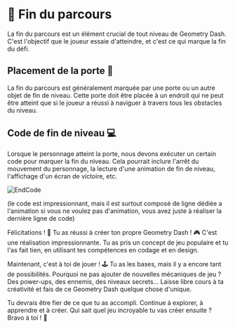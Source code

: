 # 🏁 Fin du parcours

La fin du parcours est un élément crucial de tout niveau de Geometry Dash. C'est l'objectif que le joueur essaie d'atteindre, et c'est ce qui marque la fin du défi.

## Placement de la porte 🚪

La fin du parcours est généralement marquée par une porte ou un autre objet de fin de niveau. Cette porte doit être placée à un endroit qui ne peut être atteint que si le joueur a réussi à naviguer à travers tous les obstacles du niveau.

## Code de fin de niveau 💻

Lorsque le personnage atteint la porte, nous devons exécuter un certain code pour marquer la fin du niveau. Cela pourrait inclure l'arrêt du mouvement du personnage, la lecture d'une animation de fin de niveau, l'affichage d'un écran de victoire, etc.

![EndCode](Images/EndCode.png)

(le code est impressionnant, mais il est surtout composé de ligne dédiée a l'animation si vous ne voulez pas d'animation, vous avez juste à réaliser la dernière ligne de code)

Félicitations ! 🎉 Tu as réussi à créer ton propre Geometry Dash ! 🎮 C'est une réalisation impressionnante. Tu as pris un concept de jeu populaire et tu l'as fait tien, en utilisant tes compétences en codage et en design. 

Maintenant, c'est à toi de jouer ! 🕹️ Tu as les bases, mais il y a encore tant de possibilités. Pourquoi ne pas ajouter de nouvelles mécaniques de jeu ? Des power-ups, des ennemis, des niveaux secrets... Laisse libre cours à ta créativité et fais de ce Geometry Dash quelque chose d'unique.

Tu devrais être fier de ce que tu as accompli. Continue à explorer, à apprendre et à créer. Qui sait quel jeu incroyable tu vas créer ensuite ? Bravo à toi ! 👏
